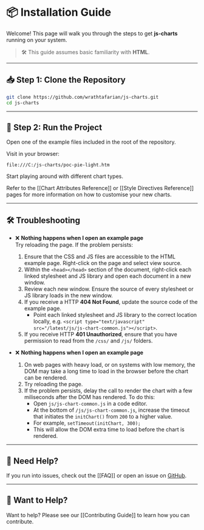 # 📦 Installation Guide

Welcome! This page will walk you through the steps to get **js-charts** running on your system.

> 🛠️ This guide assumes basic familiarity with **HTML**.

---

## 📥 Step 1: Clone the Repository

```bash
git clone https://github.com/wrathtafarian/js-charts.git
cd js-charts
```

---

## 🚀 Step 2: Run the Project

Open one of the example files included in the root of the repository.

Visit in your browser:

```
file:///C:/js-charts/poc-pie-light.htm
```

Start playing around with different chart types.

Refer to the [[Chart Attributes Reference]] or [[Style Directives Reference]] pages for more information on how to customise your new charts.

---

## 🛠 Troubleshooting

- ❌ **Nothing happens when I open an example page**  
  Try reloading the page. If the problem persists:
  1. Ensure that the CSS and JS files are accessible to the HTML example page. Right-click on the page and select view source.
  2. Within the `<head></head>` section of the document, right-click each linked stylesheet and JS library and open each document in a new window.
  3. Review each new window. Ensure the source of every stylesheet or JS library loads in the new window.
  4. If you receive a HTTP **404 Not Found**, update the source code of the example page.
      - Point each linked stylesheet and JS library to the correct location locally, e.g. `<script type="text/javascript" src="/latest/js/js-chart-common.js"></script>`.
  5. If you receive HTTP **401 Unauthorized**, ensure that you have permission to read from the `/css/` and `/js/` folders.

- ❌ **Nothing happens when I open an example page**  
  1. On web pages with heavy load, or on systems with low memory, the DOM may take a long time to load in the browser before the chart can be rendered.
  2. Try reloading the page.
  3. If the problem persists, delay the call to render the chart with a few miliseconds after the DOM has rendered. To do this:
      - Open `js/js-chart-common.js` in a code editor.
      - At the bottom of `/js/js-chart-common.js`, increase the timeout that initiates the `initChart()` from `200` to a higher value.
      - For example, `setTimeout(initChart, 300);`
      - This will allow the DOM extra time to load before the chart is rendered.

---

## 🙋 Need Help?

If you run into issues, check out the [[FAQ]] or open an issue on [GitHub](https://github.com/wrathtafarian/js-charts/issues).

---

## 🤝 Want to Help?  

Want to help? Please see our [[Contributing Guide]] to learn how you can contribute.
